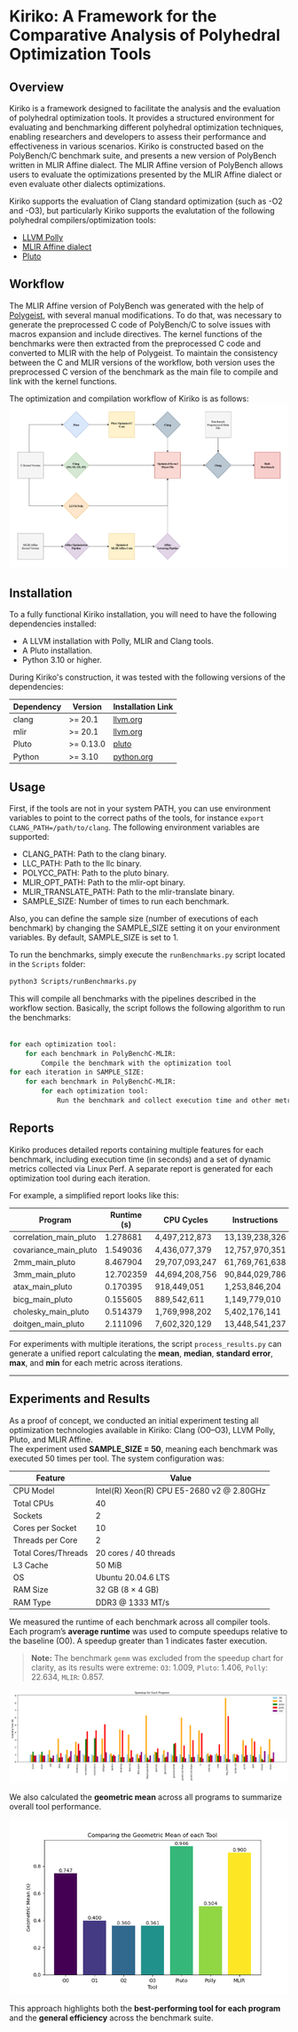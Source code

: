# Kiriko: A Framework for the Comparative Analysis of Polyhedral Optimization Tools


## Overview
Kiriko is a framework designed to facilitate the analysis and the evaluation of polyhedral optimization tools. It provides a structured environment for evaluating and benchmarking different polyhedral optimization techniques, enabling researchers and developers to assess their performance and effectiveness in various scenarios. 
Kiriko is constructed based on the PolyBench/C benchmark suite, and presents a new version of PolyBench written in MLIR Affine dialect. The MLIR Affine version of PolyBench allows users to evaluate the optimizations presented by the MLIR Affine dialect or even evaluate other dialects optimizations.

Kiriko supports the evaluation of Clang standard optimization (such as -O2 and -O3), but particularly Kiriko supports the evalutation of the following polyhedral compilers/optimization tools:
- [LLVM Polly](https://polly.llvm.org)
- [MLIR Affine dialect](https://mlir.llvm.org/docs/Dialects/Affine/)
- [Pluto](https://pluto-compiler.sourceforge.net)

## Workflow
The MLIR Affine version of PolyBench was generated with the help of [Polygeist](https://github.com/llvm/Polygeist), with several manual modifications. To do that, was necessary to generate the preprocessed C code of PolyBench/C to solve issues with macros expansion and include directives. The kernel functions of the benchmarks were then extracted from the preprocessed C code and converted to MLIR with the help of Polygeist. To maintain the consistency between the C and MLIR versions of the workflow, both version uses the preprocessed C version of the benchmark as the main file to compile and link with the kernel functions.

The optimization and compilation workflow of Kiriko is as follows:
![Kiriko Workflow](assets/KirikoWorkflow.png)

## Installation

To a fully functional Kiriko installation, you will need to have the following dependencies installed:
- A LLVM installation with Polly, MLIR and Clang tools.
- A Pluto installation.
- Python 3.10 or higher.

During Kiriko's construction, it was tested with the following versions of the dependencies:

| Dependency | Version   | Installation Link                            |
|------------|-----------|----------------------------------------------|
| clang      | >= 20.1   | [llvm.org](https://llvm.org/docs/CMake.html) |
| mlir       | >= 20.1   | [llvm.org](https://llvm.org/docs/CMake.html)      |
| Pluto      | >= 0.13.0 | [pluto](https://pluto-compiler.sourceforge.net)      |
| Python     | >= 3.10   | [python.org](https://www.python.org/downloads/)      |

## Usage
First, if the tools are not in your system PATH, you can use environment variables to point to the correct paths of the tools, for instance `export CLANG_PATH=/path/to/clang`. The following environment variables are supported:
- CLANG_PATH: Path to the clang binary.
- LLC_PATH: Path to the llc binary.
- POLYCC_PATH: Path to the pluto binary.
- MLIR_OPT_PATH: Path to the mlir-opt binary.
- MLIR_TRANSLATE_PATH: Path to the mlir-translate binary.
- SAMPLE_SIZE: Number of times to run each benchmark.
  
Also, you can define the sample size (number of executions of each benchmark) by changing the SAMPLE_SIZE setting it on your environment variables. By default, SAMPLE_SIZE is set to 1.

To run the benchmarks, simply execute the `runBenchmarks.py` script located in the `Scripts` folder:
```bash
python3 Scripts/runBenchmarks.py
```

This will compile all benchmarks with the pipelines described in the workflow section. Basically, the script follows the following algorithm to run the benchmarks:
```bash

for each optimization tool:
    for each benchmark in PolyBenchC-MLIR:
        Compile the benchmark with the optimization tool
for each iteration in SAMPLE_SIZE:
    for each benchmark in PolyBenchC-MLIR:
        for each optimization tool:
            Run the benchmark and collect execution time and other metrics

```
## Reports
Kiriko produces detailed reports containing multiple features for each benchmark, including execution time (in seconds) and a set of dynamic metrics collected via Linux Perf. A separate report is generated for each optimization tool during each iteration.  

For example, a simplified report looks like this:

| Program                | Runtime (s) | CPU Cycles     | Instructions     | Cache References | Cache Misses | Branch Instructions |
|------------------------|-------------|----------------|-----------------|-----------------|--------------|-------------------|
| correlation_main_pluto | 1.278681    | 4,497,212,873  | 13,139,238,326  | 6,101,380       | 828,954      | 162,230,011       |
| covariance_main_pluto  | 1.549036    | 4,436,077,379  | 12,757,970,351  | 6,644,667       | 939,567      | 156,992,355       |
| 2mm_main_pluto         | 8.467904    | 29,707,093,247 | 61,769,761,638  | 24,905,749      | 1,198,999    | 108,267,786       |
| 3mm_main_pluto         | 12.702359   | 44,694,208,756 | 90,844,029,786  | 30,815,812      | 1,417,353    | 137,563,700       |
| atax_main_pluto        | 0.170395    | 918,449,051    | 1,253,846,204   | 5,533,454       | 5,037,068    | 41,868,709        |
| bicg_main_pluto        | 0.155605    | 889,542,611    | 1,149,779,010   | 7,553,389       | 6,689,063    | 44,877,607        |
| cholesky_main_pluto    | 0.514379    | 1,769,998,202  | 5,402,176,141   | 2,097,682       | 938,806      | 352,451,464       |
| doitgen_main_pluto     | 2.111096    | 7,602,320,129  | 13,448,541,237  | 9,608,746       | 1,084,033    | 18,454,140        |

For experiments with multiple iterations, the script `process_results.py` can generate a unified report calculating the **mean**, **median**, **standard error**, **max**, and **min** for each metric across iterations.  

---

## Experiments and Results
As a proof of concept, we conducted an initial experiment testing all optimization technologies available in Kiriko: Clang (O0–O3), LLVM Polly, Pluto, and MLIR Affine.  
The experiment used **SAMPLE_SIZE = 50**, meaning each benchmark was executed 50 times per tool. The system configuration was:

| **Feature**           | **Value** |
|------------------------|-----------|
| CPU Model             | Intel(R) Xeon(R) CPU E5-2680 v2 @ 2.80GHz |
| Total CPUs            | 40 |
| Sockets               | 2 |
| Cores per Socket      | 10 |
| Threads per Core      | 2 |
| Total Cores/Threads   | 20 cores / 40 threads |
| L3 Cache              | 50 MiB |
| OS                    | Ubuntu 20.04.6 LTS | 
| RAM Size              | 32 GB (8 × 4 GB) |
| RAM Type              | DDR3 @ 1333 MT/s |

We measured the runtime of each benchmark across all compiler tools. Each program’s **average runtime** was used to compute speedups relative to the baseline (O0). A speedup greater than 1 indicates faster execution.  

> **Note:** The benchmark `gemm` was excluded from the speedup chart for clarity, as its results were extreme: `O3`: 1.009, `Pluto`: 1.406, `Polly`: 22.634, `MLIR`: 0.857.  

![Speedups](assets/speedups.png)  

We also calculated the **geometric mean** across all programs to summarize overall tool performance.  

<p align="center">
  <img src="assets/GM.png" alt="Geometric Mean" width="800"/>
</p>

This approach highlights both the **best-performing tool for each program** and the **general efficiency** across the benchmark suite.


